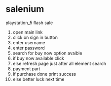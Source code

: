 # salenium
playstation_5 flash sale 

1) open main link
2) click on sign in button
3) enter username
4) enter password
5) search for buy now option avaible
6) if buy now available click 
7) else refresh page just after all element search
8) payment part
9) if purchase done print success
10) else better luck next time

